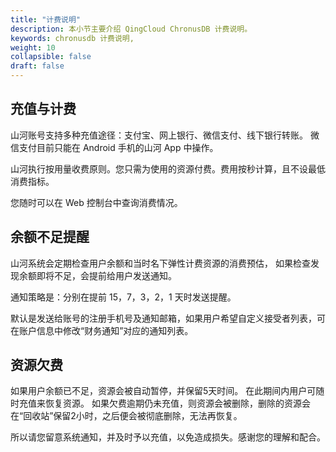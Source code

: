 ```yaml
---
title: "计费说明"
description: 本小节主要介绍 QingCloud ChronusDB 计费说明。 
keywords: chronusdb 计费说明, 
weight: 10
collapsible: false
draft: false
---
```



## 充值与计费

山河账号支持多种充值途径：支付宝、网上银行、微信支付、线下银行转账。 微信支付目前只能在 Android 手机的山河 App 中操作。

山河执行按用量收费原则。您只需为使用的资源付费。费用按秒计算，且不设最低消费指标。

您随时可以在 Web 控制台中查询消费情况。

## 余额不足提醒

山河系统会定期检查用户余额和当时名下弹性计费资源的消费预估， 如果检查发现余额即将不足，会提前给用户发送通知。

通知策略是：分别在提前 15，7，3，2，1 天时发送提醒。 

默认是发送给账号的注册手机号及通知邮箱，如果用户希望自定义接受者列表，可在账户信息中修改“财务通知”对应的通知列表。

## 资源欠费

如果用户余额已不足，资源会被自动暂停，并保留5天时间。 在此期间内用户可随时充值来恢复资源。 如果欠费逾期仍未充值，则资源会被删除，删除的资源会在“回收站”保留2小时，之后便会被彻底删除，无法再恢复。

所以请您留意系统通知，并及时予以充值，以免造成损失。感谢您的理解和配合。
